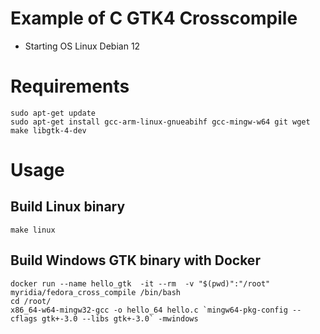 # Example of C GTK4 Crosscompile
* Starting OS Linux Debian 12

# Requirements
```
sudo apt-get update
sudo apt-get install gcc-arm-linux-gnueabihf gcc-mingw-w64 git wget make libgtk-4-dev
```

# Usage
## Build Linux binary 
```
make linux 
```

## Build Windows GTK binary  with Docker
```
docker run --name hello_gtk  -it --rm  -v "$(pwd)":"/root"   myridia/fedora_cross_compile /bin/bash
cd /root/
x86_64-w64-mingw32-gcc -o hello_64 hello.c `mingw64-pkg-config --cflags gtk+-3.0 --libs gtk+-3.0` -mwindows
```


